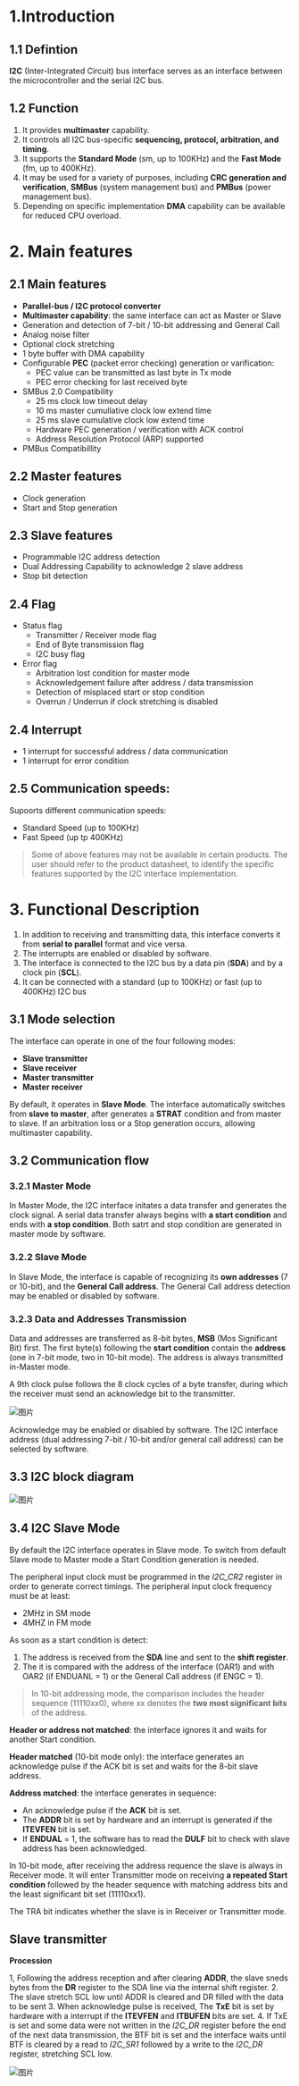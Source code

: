 # 1.Introduction

## 1.1 Defintion

**I2C** (Inter-Integrated Circuit) bus interface serves as an interface between the microcontroller and the serial I2C bus.

## 1.2 Function

1. It provides **multimaster** capability.
2. It controls all I2C bus-specific **sequencing, protocol, arbitration, and timing**.
3. It supports the **Standard Mode** (sm, up to 100KHz) and the **Fast Mode** (fm, up to 400KHz).
4. It may be used for a variety of purposes, including **CRC generation and verification**, **SMBus** (system management bus) and **PMBus** (power management bus).
5. Depending on specific implementation **DMA** capability can be available for reduced CPU overload.

# 2. Main features

## 2.1 Main features
- **Parallel-bus / I2C protocol converter**
- **Multimaster capability**: the same interface can act as Master or Slave
- Generation and detection of 7-bit / 10-bit addressing and General Call
- Analog noise filter
- Optional clock stretching 
- 1 byte buffer with DMA capability
- Configurable **PEC** (packet error checking) generation or varification:
  + PEC value can be transmitted as last byte in Tx mode
  + PEC error checking for last received byte
- SMBus 2.0 Compatibility
  + 25 ms clock low timeout delay
  + 10 ms master cumullative clock low extend time
  + 25 ms slave cumulative clock low extend time
  + Hardware PEC generation / verification with ACK control
  + Address Resolution Protocol (ARP) supported
- PMBus Compatibillity

## 2.2 Master features
- Clock generation
- Start and Stop generation

## 2.3 Slave features
- Programmable I2C address detection
- Dual Addressing Capability to acknowledge 2 slave address
- Stop bit detection

## 2.4 Flag
- Status flag
  + Transmitter / Receiver mode flag
  + End of Byte transmission flag
  + I2C busy flag
- Error flag
  + Arbitration lost condition for master mode
  + Acknowledgement failure after address / data transmission
  + Detection of misplaced start or stop condition
  + Overrun / Underrun if clock stretching is disabled

## 2.4 Interrupt
- 1 interrupt for successful address / data communication
- 1 interrupt for error condition

 ## 2.5 Communication speeds:
 Supoorts different communication speeds:
- Standard Speed (up to 100KHz)
- Fast Speed (up tp 400KHz)

> Some of above features may not be available in certain products. The user should refer to the product datasheet, to identify the specific features supported by the I2C interface implementation.

# 3. Functional Description

1. In addition to receiving and transmitting data, this interface converts it from **serial to parallel** format and vice versa. 
2. The interrupts are enabled or disabled by software.
3. The interface is connected to the I2C bus by a data pin (**SDA**) and by a clock pin (**SCL**).
4. It can be connected with a standard (up to 100KHz) or fast (up to 400KHz) I2C bus

## 3.1 Mode selection

The interface can operate in one of the four following modes:
- **Slave transmitter**
- **Slave receiver**
- **Master transmitter**
- **Master receiver**

By default, it operates in **Slave Mode**. The interface automatically switches from **slave to master**, after generates a **STRAT** condition and from master to slave. If an arbitration loss or a Stop generation occurs, allowing multimaster capability.

## 3.2 Communication flow

### 3.2.1 Master Mode 
In Master Mode, the I2C interface initates a data transfer and generates the clock signal. A serial data transfer always begins with **a start condition** and ends with **a stop condition**. Both satrt and stop condition are generated in master mode by software.

### 3.2.2 Slave Mode
In Slave Mode, the interface is capable of recognizing its **own addresses** (7 or 10-bit), and the **General Call address**. The General Call address detection may be enabled or disabled by software.

### 3.2.3 Data and Addresses Transmission
Data and addresses are transferred as 8-bit bytes, **MSB** (Mos Significant Bit) first. The first byte(s) following the **start condition** contain the **address** (one in 7-bit mode, two in 10-bit mode). The address is always transmitted in-Master mode.

A 9th clock pulse follows the 8 clock cycles of a byte transfer, during which the receiver must send an acknowledge bit to the transmitter.

![图片](https://user-images.githubusercontent.com/101664225/159149711-d8bb9161-1808-49ca-83d5-868ca562b4a1.png)

Acknowledge may be enabled or disabled by software. The I2C interface address (dual addressing 7-bit / 10-bit and/or general call address) can be selected by software.

## 3.3 I2C block diagram

![图片](https://user-images.githubusercontent.com/101664225/159149761-e301a90b-9d7a-4bf2-9d78-294e253aa804.png)

## 3.4 I2C Slave Mode

By default the I2C interface operates in Slave mode. To switch from default Slave mode to Master mode a Start Condition generation is needed.

The peripheral input clock must be programmed in the *I2C_CR2* register in order to generate correct timings. The peripheral input clock frequency must be at least:
- 2MHz in SM mode
- 4MHZ in FM mode

As soon as a start condition is detect:
1. The address is received from the **SDA** line and sent to the **shift register**.
2. The it is compared with the address of the interface (OAR1) and with OAR2 (if ENDUANL = 1) or the General Call address (if ENGC = 1).

> In 10-bit addressing mode, the comparison includes the header sequence (11110xx0), where xx denotes the **two most significant bits** of the address.

**Header or address not matched**: the interface ignores it and waits for another Start condition.

**Header matched** (10-bit mode only): the interface generates an acknowledge pulse if the ACK bit is set and waits for the 8-bit slave address.

**Address matched**: the interface generates in sequence:
- An acknowledge pulse if the **ACK** bit is set.
- The **ADDR** bit is set by hardware and an interrupt is generated if the **ITEVFEN** bit is set.
- If **ENDUAL** = 1, the software has to read the **DULF** bit to check with slave address has been acknowledged.

In 10-bit mode, after receiving the address requence the slave is always in Receiver mode. It will enter Transmitter mode on receiving **a repeated Start condition** followed by the header sequence with matching address bits and the least significant bit set (11110xx1).

The TRA bit indicates whether the slave is in Receiver or Transmitter mode.

## Slave transmitter

**Procession**

1, Following the address reception and after clearing **ADDR**, the slave sneds bytes from the **DR** register to the SDA line via the internal shift register.
2. The slave stretch SCL low until ADDR is cleared and DR filled with the data to be sent
3. When acknowledge pulse is received, The **TxE** bit is set by hardware with a interrupt if the **ITEVFEN** and **ITBUFEN** bits are set.
4. If TxE is set and some data were not written in the *I2C_DR* register before the end of the next data transmission, the BTF bit is set and the interface waits until BTF is cleared by a read to *I2C_SR1* followed by a write to the *I2C_DR* register, stretching SCL low.

![图片](https://user-images.githubusercontent.com/101664225/159150729-56248c8f-b97a-4621-97a8-cffab57f6c06.png)

